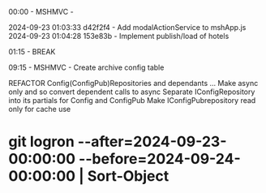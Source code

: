 ﻿00:00 - MSHMVC - 

2024-09-23 01:03:33 d42f2f4 - Add modalActionService to mshApp.js
2024-09-23 01:04:28 153e83b - Implement publish/load of hotels

01:15 - BREAK

09:15 - MSHMVC - Create archive config table


REFACTOR Config(ConfigPub)Repositories and dependants ...
Make async only and so convert dependent calls to async
Separate IConfigRepository into its partials for Config and ConfigPub
Make IConfigPubrepository read only for cache use





# git logron --after=2024-09-23-00:00:00 --before=2024-09-24-00:00:00 | Sort-Object

